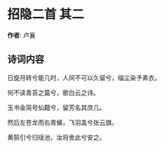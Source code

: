# 招隐二首  其二

**作者**: 卢襄

## 诗词内容

日旋月转兮能几时，人间不可以久留兮，缁尘染予素衣。

何不读青苔之篇兮，歌白云之诗。

玉书金简号仙籍兮，留芳名其庶几。

然后左苍龙而右青螭，飞羽盖兮张云旗。

黄鹄引兮归瑶池，汝将舍此兮安之。

